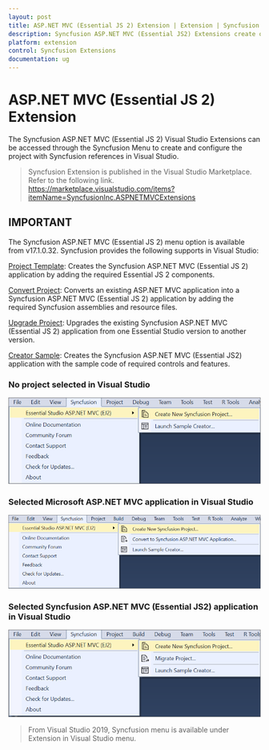 ```yaml
---
layout: post
title: ASP.NET MVC (Essential JS 2) Extension | Extension | Syncfusion
description: Syncfusion ASP.NET MVC (Essential JS2) Extensions create or configure the Syncfusion ASP.NET MVC projects along with Essential JS2 components.
platform: extension
control: Syncfusion Extensions
documentation: ug
---
```


# ASP.NET MVC (Essential JS 2) Extension

The Syncfusion ASP.NET MVC (Essential JS 2) Visual Studio Extensions can be accessed through the Syncfusion Menu to create and configure the project with Syncfusion references in Visual Studio.

> Syncfusion Extension is published in the Visual Studio Marketplace. Refer to the following link.
<https://marketplace.visualstudio.com/items?itemName=SyncfusionInc.ASPNETMVCExtensions>

## IMPORTANT

The Syncfusion ASP.NET MVC (Essential JS 2) menu option is available from v17.1.0.32.
Syncfusion provides the following supports in Visual Studio:

[Project Template](syncfusion-project-templates): Creates the Syncfusion ASP.NET MVC (Essential JS 2) application by adding the required Essential JS 2 components.

[Convert Project](project-conversion): Converts an existing ASP.NET MVC application into a Syncfusion ASP.NET MVC (Essential JS 2) application by adding the required Syncfusion assemblies and resource files.

[Upgrade Project](project-migration): Upgrades the existing Syncfusion ASP.NET MVC (Essential JS 2) application from one Essential Studio version to another version.

[Creator Sample](sample-creator): Creates the Syncfusion ASP.NET MVC (Essential JS2) application with the sample code of required controls and features.

### No project selected in Visual Studio

![no project selected](images/no-project-selected.png)

### Selected Microsoft ASP.NET MVC application in Visual Studio

![selected microsoft aspmvc](images/selected-microsoft-mvc-application.png)

### Selected Syncfusion ASP.NET MVC (Essential JS2) application in Visual Studio

![selected syncfusion aspnetmvc](images/selected-syncfusion-mvc-application.png)

> From Visual Studio 2019, Syncfusion menu is available under Extension in Visual Studio menu.